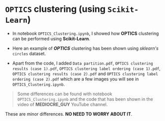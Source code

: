 # `OPTICS` clustering (using `Scikit-Learn`)

* In notebook `OPTICS_Clustering.ipynb`, I showed how __OPTICS__ clustering can be performed using **Scikit-Learn**.

* Here an example of _**OPTICS**_ clustering has been shown using _sklearn's_ `circles` dataset.
 
* Apart from the code, I added `Data partition.pdf`, `OPTICS clustering results (case 1).pdf`, `OPTICS clustering label ordering (case 1).pdf`, `OPTICS clustering results (case 2).pdf` and `OPTICS clustering label ordering (case 2).pdf` which are a few images you will see in `OPTICS_Clustering.ipynb`.

> Some differences can be found with notebook `OPTICS_Clustering.ipynb` and the code that has been shown in the video of __MEDIOCRE_GUY__ YouTube channel.

These are minor differences. __NO NEED TO WORRY ABOUT IT__.
